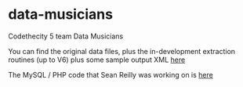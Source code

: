# data-musicians
Codethecity 5 team Data Musicians

You can find the original data files, plus the in-development extraction routines (up to V6) plus some sample output XML [here](https://github.com/watty62/jazz_birthdays)

The MySQL / PHP code that Sean Reilly was working on is [here](https://github.com/Surreily/CTC5-Jazz-Database)
